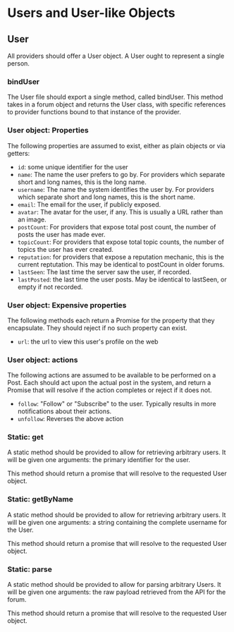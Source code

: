 # Users and User-like Objects


## User

All providers should offer a User object. A User ought to represent a single person.

### bindUser
The User file should export a single method, called bindUser. This method takes in a forum object and returns the User class, with specific references to provider functions bound to that instance of the provider. 

### User object: Properties

The following properties are assumed to exist, either as plain objects or via getters:

- `id`: some unique identifier for the user
- `name`: The name the user prefers to go by. For providers which separate short and long names, this is the long name.
- `username`: The name the system identifies the user by. For providers which separate short and long names, this is the short name.
- `email`: The email for the user, if publicly exposed.
- `avatar`: The avatar for the user, if any. This is usually a URL rather than an image.
- `postCount`: For providers that expose total post count, the number of posts the user has made ever.
- `topicCount`: For providers that expose total topic counts, the number of topics the user has ever created.
- `reputation`: for providers that expose a reputation mechanic, this is the current reptutation. This may be identical to postCount in older forums.
- `lastSeen`: The last time the server saw the user, if recorded.
- `lastPosted`: the last time the user posts. May be identical to lastSeen, or empty if not recorded.

### User object: Expensive properties

The following methods each return a Promise for the property that they encapsulate. They should reject if no such property can exist.

- `url`: the url to view this user's profile on the web

### User object: actions

The following actions are assumed to be available to be performed on a Post. Each should act upon the actual post in the system, and return a Promise that will resolve if the action completes or reject if it does not.

- `follow`: "Follow" or "Subscribe" to the user. Typically results in more notifications about their actions.
- `unfollow`: Reverses the above action


### Static: get

A static method should be provided to allow for retrieving arbitrary users. It will be given one arguments: the primary identifier for the user.

This method should return a promise that will resolve to the requested User object.

### Static: getByName

A static method should be provided to allow for retrieving arbitrary users. It will be given one arguments: a string containing the complete username for the User.

This method should return a promise that will resolve to the requested User object.

### Static: parse

A static method should be provided to allow for parsing arbitrary Users. It will be given one arguments: the raw payload retrieved from the API for the forum.

This method should return a promise that will resolve to the requested User object.
